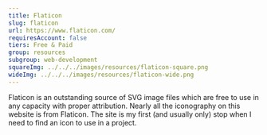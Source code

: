 ```yaml
---
title: Flaticon
slug: flaticon
url: https://www.flaticon.com/
requiresAccount: false
tiers: Free & Paid
group: resources
subgroup: web-development
squareImg: ../../../images/resources/flaticon-square.png
wideImg: ../../../images/resources/flaticon-wide.png
---
```


Flaticon is an outstanding source of SVG image files which are free to use in any capacity with proper attribution.  Nearly all the iconography on this website is from Flaticon.  The site is my first (and usually only) stop when I need to find an icon to use in a project.